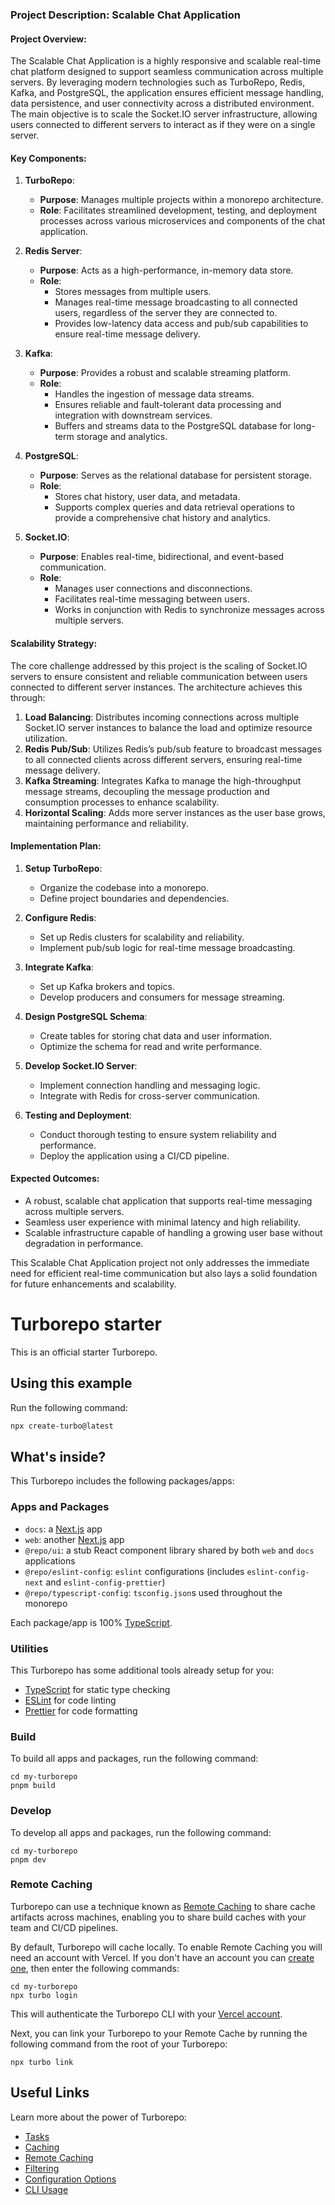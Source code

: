 ### Project Description: Scalable Chat Application

#### Project Overview:
The Scalable Chat Application is a highly responsive and scalable real-time chat platform designed to support seamless communication across multiple servers. By leveraging modern technologies such as TurboRepo, Redis, Kafka, and PostgreSQL, the application ensures efficient message handling, data persistence, and user connectivity across a distributed environment. The main objective is to scale the Socket.IO server infrastructure, allowing users connected to different servers to interact as if they were on a single server.

#### Key Components:

1. **TurboRepo**:
   - **Purpose**: Manages multiple projects within a monorepo architecture.
   - **Role**: Facilitates streamlined development, testing, and deployment processes across various microservices and components of the chat application.

2. **Redis Server**:
   - **Purpose**: Acts as a high-performance, in-memory data store.
   - **Role**: 
     - Stores messages from multiple users.
     - Manages real-time message broadcasting to all connected users, regardless of the server they are connected to.
     - Provides low-latency data access and pub/sub capabilities to ensure real-time message delivery.

3. **Kafka**:
   - **Purpose**: Provides a robust and scalable streaming platform.
   - **Role**: 
     - Handles the ingestion of message data streams.
     - Ensures reliable and fault-tolerant data processing and integration with downstream services.
     - Buffers and streams data to the PostgreSQL database for long-term storage and analytics.

4. **PostgreSQL**:
   - **Purpose**: Serves as the relational database for persistent storage.
   - **Role**: 
     - Stores chat history, user data, and metadata.
     - Supports complex queries and data retrieval operations to provide a comprehensive chat history and analytics.

5. **Socket.IO**:
   - **Purpose**: Enables real-time, bidirectional, and event-based communication.
   - **Role**: 
     - Manages user connections and disconnections.
     - Facilitates real-time messaging between users.
     - Works in conjunction with Redis to synchronize messages across multiple servers.

#### Scalability Strategy:
The core challenge addressed by this project is the scaling of Socket.IO servers to ensure consistent and reliable communication between users connected to different server instances. The architecture achieves this through:

1. **Load Balancing**: Distributes incoming connections across multiple Socket.IO server instances to balance the load and optimize resource utilization.
2. **Redis Pub/Sub**: Utilizes Redis’s pub/sub feature to broadcast messages to all connected clients across different servers, ensuring real-time message delivery.
3. **Kafka Streaming**: Integrates Kafka to manage the high-throughput message streams, decoupling the message production and consumption processes to enhance scalability.
4. **Horizontal Scaling**: Adds more server instances as the user base grows, maintaining performance and reliability.

#### Implementation Plan:
1. **Setup TurboRepo**:
   - Organize the codebase into a monorepo.
   - Define project boundaries and dependencies.

2. **Configure Redis**:
   - Set up Redis clusters for scalability and reliability.
   - Implement pub/sub logic for real-time message broadcasting.

3. **Integrate Kafka**:
   - Set up Kafka brokers and topics.
   - Develop producers and consumers for message streaming.

4. **Design PostgreSQL Schema**:
   - Create tables for storing chat data and user information.
   - Optimize the schema for read and write performance.

5. **Develop Socket.IO Server**:
   - Implement connection handling and messaging logic.
   - Integrate with Redis for cross-server communication.

6. **Testing and Deployment**:
   - Conduct thorough testing to ensure system reliability and performance.
   - Deploy the application using a CI/CD pipeline.

#### Expected Outcomes:
- A robust, scalable chat application that supports real-time messaging across multiple servers.
- Seamless user experience with minimal latency and high reliability.
- Scalable infrastructure capable of handling a growing user base without degradation in performance.

This Scalable Chat Application project not only addresses the immediate need for efficient real-time communication but also lays a solid foundation for future enhancements and scalability.

# Turborepo starter

This is an official starter Turborepo.

## Using this example

Run the following command:

```sh
npx create-turbo@latest
```

## What's inside?

This Turborepo includes the following packages/apps:

### Apps and Packages

- `docs`: a [Next.js](https://nextjs.org/) app
- `web`: another [Next.js](https://nextjs.org/) app
- `@repo/ui`: a stub React component library shared by both `web` and `docs` applications
- `@repo/eslint-config`: `eslint` configurations (includes `eslint-config-next` and `eslint-config-prettier`)
- `@repo/typescript-config`: `tsconfig.json`s used throughout the monorepo

Each package/app is 100% [TypeScript](https://www.typescriptlang.org/).

### Utilities

This Turborepo has some additional tools already setup for you:

- [TypeScript](https://www.typescriptlang.org/) for static type checking
- [ESLint](https://eslint.org/) for code linting
- [Prettier](https://prettier.io) for code formatting

### Build

To build all apps and packages, run the following command:

```
cd my-turborepo
pnpm build
```

### Develop

To develop all apps and packages, run the following command:

```
cd my-turborepo
pnpm dev
```

### Remote Caching

Turborepo can use a technique known as [Remote Caching](https://turbo.build/repo/docs/core-concepts/remote-caching) to share cache artifacts across machines, enabling you to share build caches with your team and CI/CD pipelines.

By default, Turborepo will cache locally. To enable Remote Caching you will need an account with Vercel. If you don't have an account you can [create one](https://vercel.com/signup), then enter the following commands:

```
cd my-turborepo
npx turbo login
```

This will authenticate the Turborepo CLI with your [Vercel account](https://vercel.com/docs/concepts/personal-accounts/overview).

Next, you can link your Turborepo to your Remote Cache by running the following command from the root of your Turborepo:

```
npx turbo link
```

## Useful Links

Learn more about the power of Turborepo:

- [Tasks](https://turbo.build/repo/docs/core-concepts/monorepos/running-tasks)
- [Caching](https://turbo.build/repo/docs/core-concepts/caching)
- [Remote Caching](https://turbo.build/repo/docs/core-concepts/remote-caching)
- [Filtering](https://turbo.build/repo/docs/core-concepts/monorepos/filtering)
- [Configuration Options](https://turbo.build/repo/docs/reference/configuration)
- [CLI Usage](https://turbo.build/repo/docs/reference/command-line-reference)
